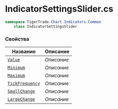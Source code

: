 
# IndicatorSettingsSlider.cs
```csharp
namespace TigerTrade.Chart.Indicators.Common  
    class IndicatorSettingsSlider
```

### Свойства
| Название | Описание |
| --- | --- |
| [`Value`](./Свойства/Value.md) | *Описание* |
| [`Minimum`](./Свойства/Minimum.md) | *Описание* |
| [`Maximum`](./Свойства/Maximum.md) | *Описание* |
| [`TickFrequency`](./Свойства/TickFrequency.md) | *Описание* |
| [`SmallChange`](./Свойства/SmallChange.md) | *Описание* |
| [`LargeChange`](./Свойства/LargeChange.md) | *Описание* |

